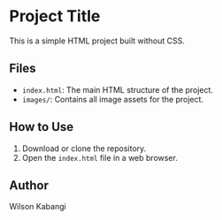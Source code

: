 # Project Title

This is a simple HTML project built without CSS.

## Files
- `index.html`: The main HTML structure of the project.
- `images/`: Contains all image assets for the project.

## How to Use
1. Download or clone the repository.
2. Open the `index.html` file in a web browser.

## Author
Wilson Kabangi
